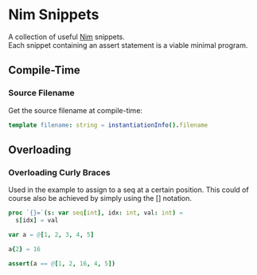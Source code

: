 # Nim Snippets
A collection of useful [Nim](http://www.nim-lang.org) snippets.<br>
Each snippet containing an assert statement is a viable minimal program.

## Compile-Time
### Source Filename
Get the source filename at compile-time:
```Nim
template filename: string = instantiationInfo().filename
```

## Overloading
### Overloading Curly Braces
Used in the example to assign to a seq at a certain position.
This could of course also be achieved by simply using the [] notation.

```Nim
proc `{}=`(s: var seq[int], idx: int, val: int) =
  s[idx] = val

var a = @[1, 2, 3, 4, 5]

a{2} = 16

assert(a == @[1, 2, 16, 4, 5])
```

